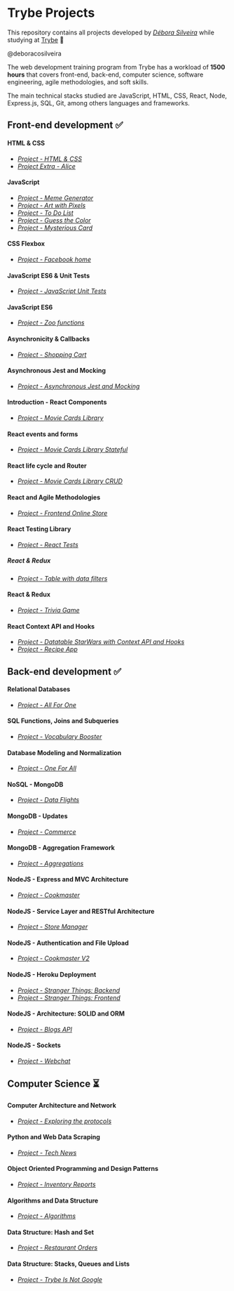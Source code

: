# Trybe Projects

This repository contains all projects developed by *[Débora Silveira](https://www.linkedin.com/in/deboracosilveira/)* while studying at [Trybe](https://www.betrybe.com/) :rocket:

@deboracosilveira

The web development training program from Trybe has a workload of **1500 hours** that covers front-end, back-end, computer science, software engineering, agile methodologies, and soft skills.

The main technical stacks studied are JavaScript, HTML, CSS, React, Node, Express.js, SQL, Git, among others languages and frameworks.

## Front-end development :white_check_mark:
#### HTML & CSS
- *[Project - HTML & CSS](https://github.com/deboracosilveira/trybe-projects/tree/master/Front-end%20development/project-01-html-css)*
- *[Project Extra - Alice ](https://github.com/deboracosilveira/trybe-projects/tree/master/Front-end%20development/project-extra-alice)*
#### JavaScript
- *[Project - Meme Generator](https://github.com/deboracosilveira/trybe-projects/tree/master/Front-end%20development/project-02-meme-generator)*
- *[Project - Art with Pixels](https://github.com/deboracosilveira/trybe-projects/tree/master/Front-end%20development/project-03-pixels-art)*
- *[Project - To Do List](https://github.com/deboracosilveira/trybe-projects/tree/master/Front-end%20development/project-04-todo-list)*
- *[Project - Guess the Color](https://github.com/deboracosilveira/trybe-projects/tree/master/Front-end%20development/project-05-color-guess)*
- *[Project - Mysterious Card](https://github.com/deboracosilveira/trybe-projects/tree/master/Front-end%20development/project-06-mistery-letter)*
#### CSS Flexbox
- *[Project - Facebook home](https://github.com/deboracosilveira/trybe-projects/tree/master/Front-end%20development/project-07-facebook-signup)*
#### JavaScript ES6 & Unit Tests
- *[Project - JavaScript Unit Tests](https://github.com/deboracosilveira/trybe-projects/tree/master/Front-end%20development/project-08-js-unit-tests)*
#### JavaScript ES6
- *[Project - Zoo functions](https://github.com/deboracosilveira/trybe-projects/tree/master/Front-end%20development/project-09-zoo-functions)*
#### Asynchronicity & Callbacks
- *[Project - Shopping Cart](https://github.com/deboracosilveira/trybe-projects/tree/master/Front-end%20development/project-10-shopping-cart)*
#### Asynchronous Jest and Mocking
- *[Project - Asynchronous Jest and Mocking](https://github.com/deboracosilveira/trybe-projects/tree/master/Front-end%20development/project-11-jest)*
#### Introduction - React Components
- *[Project - Movie Cards Library](https://github.com/deboracosilveira/trybe-projects/tree/master/Front-end%20development/project-12-movie-cards-library)*
#### React events and forms
- *[Project - Movie Cards Library Stateful](https://github.com/deboracosilveira/trybe-projects/tree/master/Front-end%20development/project-13-movie-card-library-stateful)*
#### React life cycle and Router
- *[Project - Movie Cards Library CRUD](https://github.com/deboracosilveira/trybe-projects/tree/master/Front-end%20development/project-14-movie-card-library-crud)*
#### React and Agile Methodologies
- *[Project - Frontend Online Store](https://github.com/deboracosilveira/trybe-projects/tree/master/Front-end%20development/project-15-frontend-online-store-01)*
#### React Testing Library
- *[Project - React Tests](https://github.com/deboracosilveira/trybe-projects/tree/master/Front-end%20development/project-16-react-testing-library)*
##### React & Redux
- *[Project - Table with data filters](https://github.com/deboracosilveira/trybe-projects/tree/master/Front-end%20development/project-17-react-redux-starwars-database-filters)*
#### React & Redux
- *[Project - Trivia Game](https://github.com/deboracosilveira/trybe-projects/tree/master/Front-end%20development/project-18-trivia-game)*
#### React Context API and Hooks
- *[Project - Datatable StarWars with Context API and Hooks](https://github.com/deboracosilveira/trybe-projects/tree/master/Front-end%20development/project-19-starwars-datatable-hooks)*
- *[Project - Recipe App](https://github.com/deboracosilveira/trybe-projects/tree/master/Front-end%20development/project-20-recipes-app)*
## Back-end development :white_check_mark:
#### Relational Databases
- *[Project - All For One](https://github.com/deboracosilveira/trybe-projects/tree/master/Back-end%20development/project-21-mysql-all-for-one)*
#### SQL Functions, Joins and Subqueries
- *[Project - Vocabulary Booster](https://github.com/deboracosilveira/trybe-projects/tree/master/Back-end%20development/project-22-mysql-vocabulary-booster)*
#### Database Modeling and Normalization
- *[Project - One For All](https://github.com/deboracosilveira/trybe-projects/tree/master/Back-end%20development/project-23-mysql-one-for-all)*
#### NoSQL - MongoDB
- *[Project - Data Flights](https://github.com/deboracosilveira/trybe-projects/tree/master/Back-end%20development/project-24-mongodb-dataflights)*
#### MongoDB - Updates
- *[Project - Commerce](https://github.com/deboracosilveira/trybe-projects/tree/master/Back-end%20development/project-25-mongodb-commerce)*
#### MongoDB - Aggregation Framework
- *[Project - Aggregations](https://github.com/deboracosilveira/trybe-projects/tree/master/Back-end%20development/project-26-mongodb-aggregations)*
#### NodeJS - Express and MVC Architecture
- *[Project - Cookmaster](https://github.com/deboracosilveira/trybe-projects/tree/master/Back-end%20development/project-27-cookmaster)*
#### NodeJS - Service Layer and RESTful Architecture
- *[Project - Store Manager](https://github.com/deboracosilveira/trybe-projects/tree/master/Back-end%20development/project-28-store-manager)*
#### NodeJS - Authentication and File Upload
- *[Project - Cookmaster V2](https://github.com/deboracosilveira/trybe-projects/tree/master/Back-end%20development/project-29-cookmaster-v2)*
#### NodeJS - Heroku Deployment
- *[Project - Stranger Things: Backend](https://github.com/deboracosilveira/trybe-projects/tree/master/Back-end%20development/project-30-stranger-things-backend)*
- *[Project - Stranger Things: Frontend](https://github.com/deboracosilveira/trybe-projects/tree/master/Back-end%20development/project-30-stranger-things-frontend)*
#### NodeJS - Architecture: SOLID and ORM
- *[Project - Blogs API](https://github.com/deboracosilveira/trybe-projects/tree/master/Back-end%20development/project-31-blogs-api)*
#### NodeJS - Sockets
- *[Project - Webchat](https://github.com/deboracosilveira/trybe-projects/tree/master/Back-end%20development/project-32-webchat)*
## Computer Science :hourglass_flowing_sand:
#### Computer Architecture and Network
- *[Project - Exploring the protocols]()*
#### Python and Web Data Scraping
- *[Project - Tech News]()*
#### Object Oriented Programming and Design Patterns
- *[Project - Inventory Reports]()*
#### Algorithms and Data Structure
- *[Project - Algorithms]()*
#### Data Structure: Hash and Set
- *[Project - Restaurant Orders]()*
#### Data Structure: Stacks, Queues and Lists
- *[Project - Trybe Is Not Google]()*
